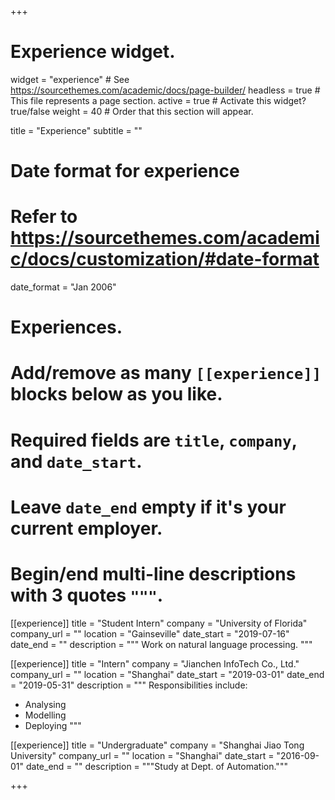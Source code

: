 +++
# Experience widget.
widget = "experience"  # See https://sourcethemes.com/academic/docs/page-builder/
headless = true  # This file represents a page section.
active = true  # Activate this widget? true/false
weight = 40  # Order that this section will appear.

title = "Experience"
subtitle = ""

# Date format for experience
#   Refer to https://sourcethemes.com/academic/docs/customization/#date-format
date_format = "Jan 2006"

# Experiences.
#   Add/remove as many `[[experience]]` blocks below as you like.
#   Required fields are `title`, `company`, and `date_start`.
#   Leave `date_end` empty if it's your current employer.
#   Begin/end multi-line descriptions with 3 quotes `"""`.

[[experience]]
  title = "Student Intern"
  company = "University of Florida"
  company_url = ""
  location = "Gainseville"
  date_start = "2019-07-16"
  date_end = ""
  description = """
  Work on natural language processing.
  """

[[experience]]
  title = "Intern"
  company = "Jianchen InfoTech Co., Ltd."
  company_url = ""
  location = "Shanghai"
  date_start = "2019-03-01"
  date_end = "2019-05-31"
  description = """
  Responsibilities include:
  
  * Analysing
  * Modelling
  * Deploying
  """

[[experience]]
  title = "Undergraduate"
  company = "Shanghai Jiao Tong University"
  company_url = ""
  location = "Shanghai"
  date_start = "2016-09-01"
  date_end = ""
  description = """Study at Dept. of Automation."""

+++
